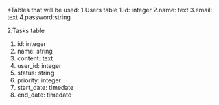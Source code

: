*Tables that will be used:
1.Users table
  1.id: integer
  2.name: text
  3.email: text
  4.password:string

2.Tasks table
  1. id: integer
  2. name: string
  3. content: text
  4. user_id: integer
  5. status: string
  6. priority: integer
  7. start_date: timedate
  8. end_date: timedate